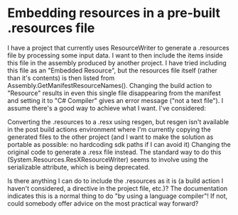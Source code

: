 
# Embedding resources in a pre-built .resources file

I have a project that currently uses ResourceWriter to generate a .resources file by processing some input data. I want to then include the items inside this file in the assembly produced by another project.
I have tried including this file as an "Embedded Resource", but the resources file itself (rather than it's contents) is then listed from Assembly.GetManifestResourceNames(). Changing the build action to "Resource" results in even this single file disappearing from the manifest and setting it to "C# Compiler" gives an error message ("not a text file").
I assume there's a good way to achieve what I want. I've considered:

Converting the .resources to a .resx using resgen, but resgen isn't available in the post build actions environment where I'm currently copying the generated files to the other project (and I want to make the solution as portable as possible: no hardcoding sdk paths if I can avoid it)
Changing the original code to generate a .resx file instead. The standard way to do this (System.Resources.ResXResourceWriter) seems to involve using the serializable attribute, which is being deprecated.

Is there anything I can do to include the .resources as it is (a build action I haven't considered, a directive in the project file, etc.)? The documentation indicates this is a normal thing to do "by using a language compiler"!
If not, could somebody offer advice on the most practical way forward?

        